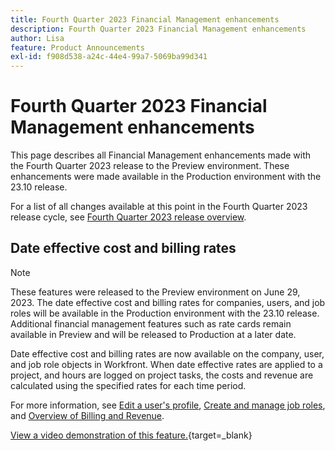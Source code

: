 ```yaml
---
title: Fourth Quarter 2023 Financial Management enhancements
description: Fourth Quarter 2023 Financial Management enhancements
author: Lisa
feature: Product Announcements
exl-id: f908d538-a24c-44e4-99a7-5069ba99d341
---
```

# Fourth Quarter 2023 Financial Management enhancements

This page describes all Financial Management enhancements made with the Fourth Quarter 2023 release to the Preview environment. These enhancements were made available in the Production environment with the 23.10 release.

For a list of all changes available at this point in the Fourth Quarter 2023 release cycle, see [Fourth Quarter 2023 release overview](/help/quicksilver/product-announcements/product-releases/23-q4-release-activity/23-q4-release-overview.md).

## Date effective cost and billing rates

>[!NOTE]
>
>These features were released to the Preview environment on June 29, 2023. The date effective cost and billing rates for companies, users, and job roles will be available in the Production environment with the 23.10 release. Additional financial management features such as rate cards remain available in Preview and will be released to Production at a later date.

Date effective cost and billing rates are now available on the company, user, and job role objects in Workfront. When date effective rates are applied to a project, and hours are logged on project tasks, the costs and revenue are calculated using the specified rates for each time period.

For more information, see [Edit a user's profile](/help/quicksilver/administration-and-setup/add-users/create-and-manage-users/edit-a-users-profile.md), [Create and manage job roles](/help/quicksilver/administration-and-setup/set-up-workfront/organizational-setup/create-manage-job-roles.md), and [Overview of Billing and Revenue](/help/quicksilver/manage-work/projects/project-finances/billing-and-revenue-overview.md).

[View a video demonstration of this feature.](https://video.tv.adobe.com/v/3424915/){target=_blank}

